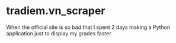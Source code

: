 # tradiem.vn_scraper
When the official site is so bad that I spent 2 days making a Python application just to display my grades faster
